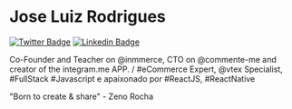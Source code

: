 # Jose Luiz Rodrigues

[![Twitter Badge](https://img.shields.io/badge/-@zeluizr-ffc107?style=flat-square&labelColor=ffc107&logo=twitter&logoColor=white&link=https://twitter.com/zeluizr)](https://twitter.com/zeluizr) 
[![Linkedin Badge](https://img.shields.io/badge/-Jose%20Luiz%20Rodrigues-ffc107?style=flat-square&logo=Linkedin&logoColor=white&link=https://www.linkedin.com/in/zeluizr/)](https://www.linkedin.com/in/zeluizr/) 

Co-Founder and Teacher on @inmmerce, CTO on @commente-me and creator of the integram.me APP. / #eCommerce Expert, @vtex Specialist, #FullStack #Javascript e apaixonado por #ReactJS, #ReactNative

"Born to create & share" - Zeno Rocha
